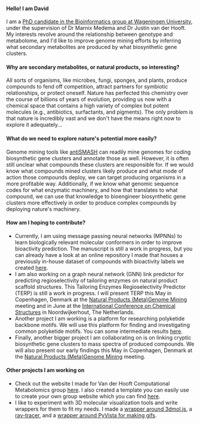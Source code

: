 #### Hello! I am David
I am a [PhD candidate in the Bioinformatics group at Wageningen University](https://www.wur.nl/en/Persons/David-D-David-Meijer-MSc.htm), under the supervision of Dr Marnix Medema and Dr Justin van der Hooft. My interests revolve around the relationship between genotype and metabolome, and I'd like to improve genome mining efforts by inferring what secondary metabolites are produced by what biosynthetic gene clusters.

#### Why are secondary metabolites, or natural products, so interesting? 
All sorts of organisms, like microbes, fungi, sponges, and plants, produce compounds to fend off competition, attract partners for symbiotic relationships, or protect oneself. Nature has perfected this chemistry over the course of billions of years of evolution, providing us now with a chemical space that contains a high variety of complex but potent molecules (e.g., antibiotics, surfactants, and pigments). The only problem is that nature is incredibly vast and we don't have the means right now to explore it adequately... 

#### What do we need to explore nature's potential more easily?
Genome mining tools like [antiSMASH](https://antismash.secondarymetabolites.org/) can readily mine genomes for coding biosynthetic gene clusters and annotate those as well. However, it is often still unclear what compounds these clusters are responsible for. If we would know what compounds mined clusters likely produce and what mode of action those compounds deploy, we can target producing organisms in a more profitable way. Additionally, if we know what genomic sequence codes for what enzymatic machinery, and how that translates to what compound, we can use that knowledge to bioengineer biosynthetic gene clusters more effectively in order to produce complex compounds by deploying nature's machinery.    

#### How am I hoping to contribute?
* Currently, I am using message passing neural networks (MPNNs) to learn biologically relevant molecular conformers in order to improve bioactivity prediction. The manuscript is still a work in progress, but you can already have a look at an online repository I made that houses a previously in-house dataset of compounds with bioactivity labels we created [here](https://donphan-database.github.io/#/Molecule).
* I am also working on a graph neural network (GNN) link predictor for predicting regioselectivity of tailoring enzymes on natural product scaffold structures. This Tailoring Enzymes Regioselectivity Predictor (TERP) is still a work in progress. I will present TERP this May in Copenhagen, Denmark at the [Natural Products (Meta)Genome Mining](https://cph-bioscience.com/en/events/natural-products-genome-mining) meeting and in June at the [International Conference on Chemical Structures](https://iccs-nl.org/) in Noordwijkerhout, The Netherlands. 
* Another project I am working is a platform for researching polyketide backbone motifs. We will use this platform for finding and investigating common polyketide motifs. You can some intermediate results [here](https://github.com/davidmeijer/monomer_aligner).
* Finally, another bigger project I am collaborating on is on linking cryptic biosynthetic gene clusters to mass spectra of produced compounds. We will also present our early findings this May in Copenhagen, Denmark at the [Natural Products (Meta)Genome Mining](https://cph-bioscience.com/en/events/natural-products-genome-mining) meeting.

#### Other projects I am working on
* Check out the website I made for Van der Hooft Computational Metabolomics group [here](https://vdhooftcompmet.github.io/). I also created a template you can easily use to create your own group website which you can find [here](https://github.com/vdhooftcompmet/group-website).
* I like to experiment with 3D molecular visualization tools and write wrappers for them to fit my needs. I made a [wrapper around 3dmol.js](https://github.com/davidmeijer/mol2html), a [ray-tracer](https://github.com/davidmeijer/molray), and a [wrapper around PyVista for making gifs](https://github.com/davidmeijer/pyvista-molecule).
